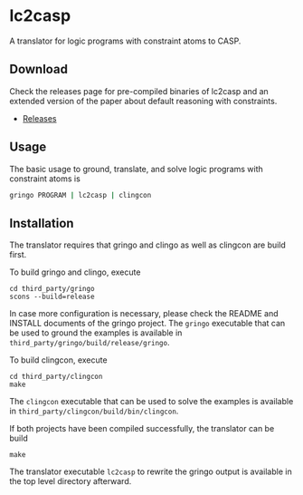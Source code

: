 # lc2casp
A translator for logic programs with constraint atoms to CASP.

## Download
Check the releases page for pre-compiled binaries of lc2casp and an extended version of the paper about default reasoning with constraints.
* [Releases](https://github.com/lc2casp/lc2casp/releases)

## Usage
The basic usage to ground, translate, and solve logic programs with constraint atoms is
```bash
gringo PROGRAM | lc2casp | clingcon
```

## Installation
The translator requires that gringo and clingo as well as clingcon are build first.

To build gringo and clingo, execute
```shell
cd third_party/gringo
scons --build=release
```
In case more configuration is necessary, please check the README and INSTALL documents of the gringo project.
The `gringo` executable that can be used to ground the examples is available in `third_party/gringo/build/release/gringo`.

To build clingcon, execute
```shell
cd third_party/clingcon
make
```
The `clingcon` executable that can be used to solve the examples is available in `third_party/clingcon/build/bin/clingcon`.

If both projects have been compiled successfully, the translator can be build
```shell
make
```
The translator executable `lc2casp` to rewrite the gringo output is available in the top level directory afterward.
